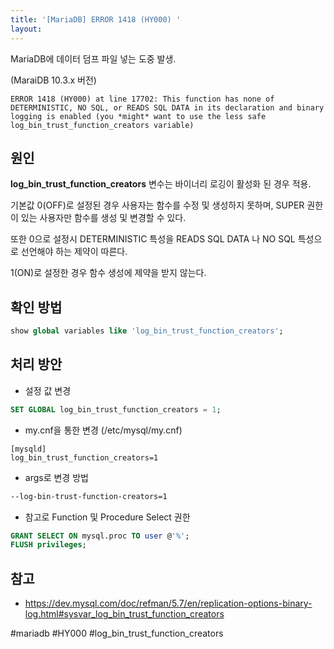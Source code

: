 ```yaml
---
title: '[MariaDB] ERROR 1418 (HY000) '
layout: 
---
```



MariaDB에 데이터 덤프 파일 넣는 도중 발생.

(MaraiDB 10.3.x 버전)

```
ERROR 1418 (HY000) at line 17702: This function has none of DETERMINISTIC, NO SQL, or READS SQL DATA in its declaration and binary logging is enabled (you *might* want to use the less safe log_bin_trust_function_creators variable)
```

## 원인

**log_bin_trust_function_creators** 변수는 바이너리 로깅이 활성화 된 경우 적용.

기본값 0(OFF)로 설정된 경우 사용자는 함수를 수정 및 생성하지 못하며, SUPER 권한이 있는 사용자만 함수를 생성 및 변경할 수 있다.

또한 0으로 설정시 DETERMINISTIC 특성을 READS SQL DATA 나 NO SQL 특성으로 선언해야 하는 제약이 따른다.

1(ON)로 설정한 경우 함수 생성에 제약을 받지 않는다.

## 확인 방법

```sql
show global variables like 'log_bin_trust_function_creators';
```

## 처리 방안

* 설정 값 변경
```sql
SET GLOBAL log_bin_trust_function_creators = 1;
```

* my.cnf을 통한 변경
(/etc/mysql/my.cnf)
```config
[mysqld]
log_bin_trust_function_creators=1
```

* args로 변경 방법
```sh
--log-bin-trust-function-creators=1
```

* 참고로 Function 및 Procedure Select 권한

```sql
GRANT SELECT ON mysql.proc TO user @'%';
FLUSH privileges;
```

## 참고 
* https://dev.mysql.com/doc/refman/5.7/en/replication-options-binary-log.html#sysvar_log_bin_trust_function_creators

#mariadb #HY000 #log_bin_trust_function_creators